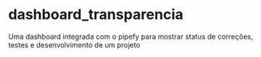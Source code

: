 # dashboard_transparencia
Uma dashboard integrada com o pipefy para mostrar status de correções, testes e desenvolvimento de um projeto
